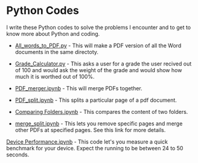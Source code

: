 # Python Codes

<p>I write these Python codes to solve the problems I encounter and to get to know more about Python and coding.</p>

* <p><a href="https://github.com/sohrabganjian/Python-Codes/blob/master/All_words_to_PDF.py">All_words_to_PDF.py</a> - This will make a PDF version of all the Word documents in the same directoty.</p>

* <p><a href="https://github.com/sohrabganjian/Python-Codes/blob/master/Grade_Calculator.py">Grade_Calculator.py</a> - This asks a user for a grade the user recived out of 100 and would ask the weight of the grade and would show how much it is worthed out of 100%.</p>

* <p><a href="https://github.com/sohrabganjian/Python-Codes/blob/master/PDF_merger.ipynb">PDF_merger.ipynb</a> - This will merge PDFs together.</p>

* <p><a href="https://github.com/sohrabganjian/Python-Codes/blob/master/PDF_split.ipynb">PDF_split.ipynb</a> - This splits a particular page of a pdf document.</p>

* <p><a href="https://github.com/sohrabganjian/Python-Codes/blob/master/Comparing%20Folders.ipynb">Comparing Folders.ipynb</a> - This compares the content of two folders.</p>

* <p><a href="https://github.com/sohrabganjian/Python-Codes/blob/master/merge_split.ipynb">merge_split.ipynb</a> - This lets you remove specific pages and merge other PDFs at specified pages. See this link for more details.</p>

<p><a href="https://github.com/sohrabganjian/Python-Codes/blob/masterDevice%20Performance.ipynb">Device Performance.ipynb</a> - This code let's you measure a quick benchmark for your device. Expect the running to be between 24 to 50 seconds. </p>
